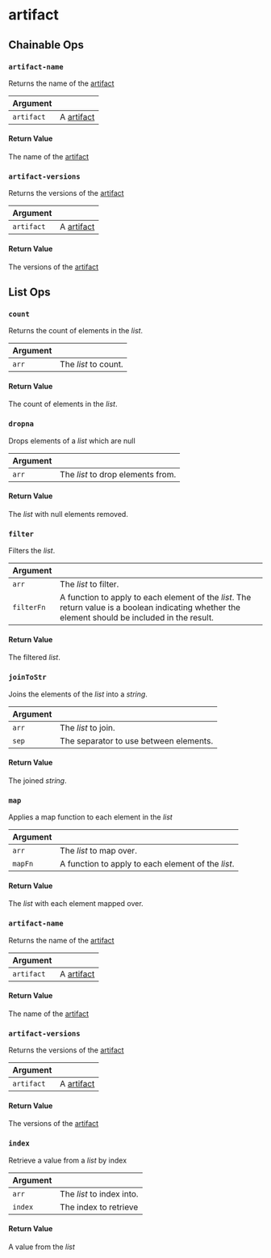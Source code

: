 # artifact

## Chainable Ops
<h3 id="artifact-name"><code>artifact-name</code></h3>

Returns the name of the [artifact](https://docs.wandb.ai/ref/weave/types/artifact)

| Argument |  | 
| :--- | :--- |
| `artifact` | A [artifact](https://docs.wandb.ai/ref/weave/types/artifact) |

#### Return Value
The name of the [artifact](https://docs.wandb.ai/ref/weave/types/artifact)

<h3 id="artifact-versions"><code>artifact-versions</code></h3>

Returns the versions of the [artifact](https://docs.wandb.ai/ref/weave/types/artifact)

| Argument |  | 
| :--- | :--- |
| `artifact` | A [artifact](https://docs.wandb.ai/ref/weave/types/artifact) |

#### Return Value
The versions of the [artifact](https://docs.wandb.ai/ref/weave/types/artifact)


## List Ops
<h3 id="count"><code>count</code></h3>

Returns the count of elements in the _list_.

| Argument |  | 
| :--- | :--- |
| `arr` | The _list_ to count. |

#### Return Value
The count of elements in the _list_.

<h3 id="dropna"><code>dropna</code></h3>

Drops elements of a _list_ which are null

| Argument |  | 
| :--- | :--- |
| `arr` | The _list_ to drop elements from. |

#### Return Value
The _list_ with null elements removed.

<h3 id="filter"><code>filter</code></h3>

Filters the _list_.

| Argument |  | 
| :--- | :--- |
| `arr` | The _list_ to filter. |
| `filterFn` | A function to apply to each element of the _list_. The return value is a boolean indicating whether the element should be included in the result. |

#### Return Value
The filtered _list_.

<h3 id="joinToStr"><code>joinToStr</code></h3>

Joins the elements of the _list_ into a _string_.

| Argument |  | 
| :--- | :--- |
| `arr` | The _list_ to join. |
| `sep` | The separator to use between elements. |

#### Return Value
The joined _string_.

<h3 id="map"><code>map</code></h3>

Applies a map function to each element in the _list_

| Argument |  | 
| :--- | :--- |
| `arr` | The _list_ to map over. |
| `mapFn` | A function to apply to each element of the _list_. |

#### Return Value
The _list_ with each element mapped over.

<h3 id="artifact-name"><code>artifact-name</code></h3>

Returns the name of the [artifact](https://docs.wandb.ai/ref/weave/types/artifact)

| Argument |  | 
| :--- | :--- |
| `artifact` | A [artifact](https://docs.wandb.ai/ref/weave/types/artifact) |

#### Return Value
The name of the [artifact](https://docs.wandb.ai/ref/weave/types/artifact)

<h3 id="artifact-versions"><code>artifact-versions</code></h3>

Returns the versions of the [artifact](https://docs.wandb.ai/ref/weave/types/artifact)

| Argument |  | 
| :--- | :--- |
| `artifact` | A [artifact](https://docs.wandb.ai/ref/weave/types/artifact) |

#### Return Value
The versions of the [artifact](https://docs.wandb.ai/ref/weave/types/artifact)

<h3 id="index"><code>index</code></h3>

Retrieve a value from a _list_ by index

| Argument |  | 
| :--- | :--- |
| `arr` | The _list_ to index into. |
| `index` | The index to retrieve |

#### Return Value
A value from the _list_

